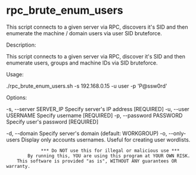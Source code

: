 # rpc_brute_enum_users
This script connects to a given server via RPC, discovers it's SID and then enumerate the machine / domain users via user SID bruteforce.


 Description:

 This script connects to a given server via RPC,
 discover it's SID and then enumerate users, groups and machine IDs via SID bruteforce.

 Usage:

 ./rpc_brute_enum_users.sh -s 192.168.0.15 -u user -p 'P@ssw0rd'

 Options:
 
 -s, --server SERVER_IP		Specify server's IP address [REQUIRED]
 -u, --user USERNAME		Specify username 	    [REQUIRED]
 -p, --password PASSWORD	Specify user's password     [REQUIRED]

 -d, --domain			Specify server's domain (default: WORKGROUP)
 -o, --only-users		Display only accounts usernames. Useful for creating user wordlists.



                 *** Do NOT use this for illegal or malicious use ***                     
            By running this, YOU are using this program at YOUR OWN RISK.                 
        This software is provided "as is", WITHOUT ANY guarantees OR warranty.            
